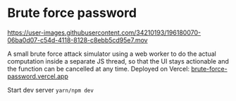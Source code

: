 # Brute force password


https://user-images.githubusercontent.com/34210193/196180070-06ba0d07-c54d-4118-8128-c8ebb5cd95e7.mov


A small brute force attack simulator using a web worker to do the actual computation inside a separate JS thread, so that the UI stays actionable and the function can be cancelled at any time. 
Deployed on Vercel: [brute-force-password.vercel.app](https://brute-force-password.vercel.app/)

Start dev server `yarn/npm dev`
